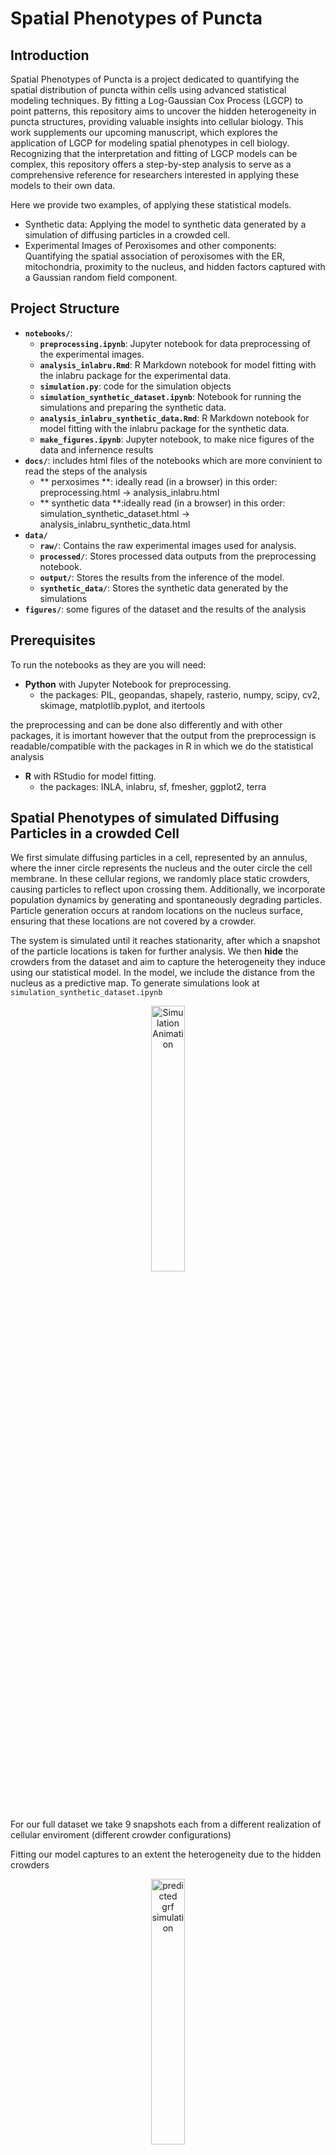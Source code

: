 # Spatial Phenotypes of Puncta

## Introduction

Spatial Phenotypes of Puncta is a project dedicated to quantifying the spatial distribution of puncta within cells using advanced statistical modeling techniques. By fitting a Log-Gaussian Cox Process (LGCP) to point patterns, this repository aims to uncover the hidden heterogeneity in puncta structures, providing valuable insights into cellular biology. This work supplements our upcoming manuscript, which explores the application of LGCP for modeling spatial phenotypes in cell biology. Recognizing that the interpretation and fitting of LGCP models can be complex, this repository offers a step-by-step analysis to serve as a comprehensive reference for researchers interested in applying these models to their own data.

Here we provide two examples, of applying these statistical models. 
- Synthetic data: Applying the model to synthetic data generated by a simulation of diffusing particles in a crowded cell.
- Experimental Images of Peroxisomes and other components: Quantifying the spatial association of peroxisomes with the ER, mitochondria, proximity to the nucleus, and hidden factors captured with a Gaussian random field component.

## Project Structure

- **`notebooks/`**:
  - **`preprocessing.ipynb`**: Jupyter notebook for data preprocessing of the experimental images.
  - **`analysis_inlabru.Rmd`**: R Markdown notebook for model fitting with the inlabru package for the experimental data.
  - **`simulation.py`**: code for the simulation objects
  - **`simulation_synthetic_dataset.ipynb`**: Notebook for running the simulations and preparing the synthetic data.
  - **`analysis_inlabru_synthetic_data.Rmd`**: R Markdown notebook for model fitting with the inlabru package for the synthetic data.
  - **`make_figures.ipynb`**: Jupyter notebook, to make nice figures of the data and infernence results
- **`docs/`**: includes html files of the notebooks which are more convinient to read the steps of the analysis
  - ** perxosimes **: ideally read (in a browser) in this order: preprocessing.html -> analysis_inlabru.html
  - ** synthetic data **:ideally read (in a browser) in this order: simulation_synthetic_dataset.html -> analysis_inlabru_synthetic_data.html
- **`data/`**
  - **`raw/`**: Contains the raw experimental images used for analysis.
  - **`processed/`**: Stores processed data outputs from the preprocessing notebook.
  - **`output/`**: Stores the results from the inference of the model.
  - **`synthetic_data/`**: Stores the synthetic data generated by the simulations
- **`figures/`**: some figures of the dataset and the results of the analysis


## Prerequisites

To run the notebooks as they are you will need:

- **Python** with Jupyter Notebook for preprocessing.
  - the packages: PIL, geopandas, shapely, rasterio, numpy, scipy, cv2, skimage, matplotlib.pyplot, and itertools

the preprocessing and can be done also differently and with other packages, it is imortant however that the output from the preprocessign is readable/compatible with the packages in R in which we do the statistical analysis

- **R** with RStudio for model fitting.
  - the packages: INLA, inlabru, sf, fmesher, ggplot2, terra


## Spatial Phenotypes of simulated Diffusing Particles in a crowded Cell 

We first simulate diffusing particles in a cell, represented by an annulus, where the inner circle represents the nucleus and the outer circle the cell membrane. In these cellular regions, we randomly place static crowders, causing particles to reflect upon crossing them. Additionally, we incorporate population dynamics by generating and spontaneously degrading particles. Particle generation occurs at random locations on the nucleus surface, ensuring that these locations are not covered by a crowder.

The system is simulated until it reaches stationarity, after which a snapshot of the particle locations is taken for further analysis. We then **hide** the crowders from the dataset and aim to capture the heterogeneity they induce using our statistical model. In the model, we include the distance from the nucleus as a predictive map. To generate simulations look at `simulation_synthetic_dataset.ipynb`

<p align="center">
  <img src="figures/simulated_data_animation.gif" alt="Simulation Animation" width="33%"/>
</p>

For our full dataset we take 9 snapshots each from a different realization of cellular enviroment (different crowder configurations)

Fitting our model captures to an extent the heterogeneity due to the hidden crowders

<p align="center">
  <img src="figures/simulation_grf.png" alt="predicted grf simulation" width="33%"/>
</p>


and we quantify the spatial phenotype of the point patterns. The figure bellow summarizes the simulations, marginal posterior distributions and predicted fields. For the full details on fitting look at `analysis_inlabru_synthetic_data.Rmd`

<p align="center">
  <img src="figures/synthetic_data_results.png" alt="synthetic data results" width="60%"/>
</p>



## Spatial Phenotypes of peroxisomes

Our LGCP model quantifies the following spatial phenotypes of peroxisomes:

- **Perinuclear Localization**: Likelihood of peroxisomes being found in the perinuclear region.
- **Proximity to Mitochondria**: Likelihood of peroxisomes being within 1 micrometer of mitochondria.
- **Overlap with ER**: Likelihood of peroxisomes overlapping with the ER.
- **Hidden Structured Effects**: Detection of underlying spatial structures affecting peroxisome distribution.


## Running the Analysis

The main files to run the analsysis are preprocessing.ipynb and analysis_inlabru.Rmd. 

  1. Preprocessing:
    In this notebook we pinpoint the locations of peroxisomes from the fluoresence image, and we construct the predictive maps that depends on images of the nucleus, the ER and mitochondria. Last we stitch together the data from all the cells in a single spatial frame and we export them in a format compatible with the analysis that follows.
  2. Model Fitting:
    We fit a log gaussian cox process model through the inlabru package using the output of the preprocessing step. The steps of fitting invovle making a mesh of the spatial domain, constructing the model (how the mean density depends on the components) and finaly fitting with inlabru.

## Dataset

At pannel A you can see fluoresence images of some of the channels, at pannel B the constructed maps used for the model and at pannel C is the dataset used in the model

![Data](figures/data.png)

## Results

Pannel A we present the marginal posterior distributions of the parameters of the model, and at pannels B and C gaussian random field and mena density that the model predicts.

![Results](figures/results.png)